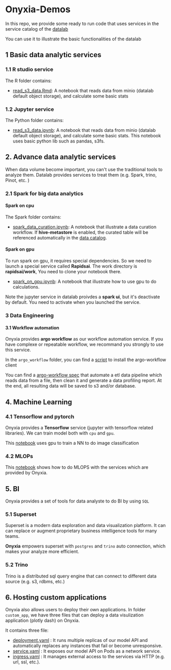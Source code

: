 # Onyxia-Demos

In this repo, we provide some ready to run code that uses services in the service catalog of the [datalab](https://datalab.sspcloud.fr/home)

You can use it to illustrate the basic functionalities of the datalab

## 1 Basic data analytic services

### 1.1 R studio service

The R folder contains:

- [read_s3_data.Rmd](R/read_s3_data.Rmd): A notebook that reads data from minio (datalab default object storage), and calculate some basic stats

### 1.2 Jupyter service

The Python folder contains:

- [read_s3_data.ipynb](Python/read_s3_data.ipynb): A notebook that reads data from minio (datalab default object storage), and calculate some basic stats. This notebook uses basic python lib such as pandas, s3fs.

## 2. Advance data analytic services

When data volume become important, you can't use the traditional tools to analyze them. Datalab provides services to treat them (e.g. Spark, trino, Pinot, etc. )

### 2.1 Spark for big data analytics

#### Spark on cpu

The Spark folder contains:

- [spark_data_curation.ipynb](Spark/spark_data_curation.ipynb): A notebook that illustrate a data curation workflow. If **hive-metastore** is enabled, the curated table will be referenced automatically in the [data catalog](https://atlas.lab.sspcloud.fr/index.html#!/search). 

#### Spark on gpu 

To run spark on gpu, it requires special dependencies. So we need to launch a special service called **Rapidsai**. The work directory is **rapidsai/work**, You need to clone your notebook there. 

- [spark_on_gpu.ipynb](Spark/spark_on_gpu.ipynb): A notebook that illustrate how to use gpu to do calculations. 

Note the jupyter service in datalab proivdes a **spark ui**, but it's deactivate by default. You need to activate when you launched the service. 

### 3 Data Engineering

#### 3.1 Workflow automation

Onyxia provides **argo workflow** as our workflow automation service. If you have complexe or repeatable workflow, we recommand you strongly to use this service.
 
In the `argo_workflow` folder, you can find a [script](argo_workflow/argo_client_install.sh) to install the argo-workflow client

You can find a [argo-workflow spec](argo_workflow/pokemon_data_pipeline.yaml) that automate a etl data pipeline which reads data from a file, then clean it and generate a data profiling report. At the end, all resulting data will be saved to s3 and/or database.  

## 4. Machine Learning

### 4.1 Tensorflow and pytorch

Onyxia provides a **Tensorflow** service (jupyter with tensorflow related libraries). We can train model both with `cpu` and `gpu`.

This [notebook](TensorFlow/tensorflow_gpu.ipynb) uses gpu to train a NN to do image classification

### 4.2 MLOPs

This [notebook](https://github.com/pengfei99/MLOPS/blob/main/mlops_tutorial.ipynb) shows how to do MLOPS with the services which are provided by Onyxia.

## 5. BI
Onyxia provides a set of tools for data analyste to do BI by using `SQL`

### 5.1 Superset
Superset is a modern data exploration and data visualization platform. It can can replace or augment proprietary business intelligence tools for many teams.

**Onyxia** empowers superset with `postgres` and `trino` auto connection, which makes your analyze more efficient.

### 5.2 Trino
Trino is a distributed sql query engine that can connect to different data source (e.g. s3, rdbms, etc.)

## 6. Hosting custom applications

Onyxia also allows users to deploy their own applications. In folder `custom_app`, we have three files that can deploy a data visulization application (plotly dash) on Onyxia.

It contains three file:

- [deployment.yaml](custom_app/deployment.yaml) : It runs multiple replicas of our model API and automatically replaces any instances that fail or become unresponsive.
- [service.yaml](custom_app/service.yaml) : It exposes our model API on Pods as a network service.
- [ingress.yaml](custom_app/ingress.yaml) : It manages external access to the services via HTTP (e.g. url, ssl, etc.).



